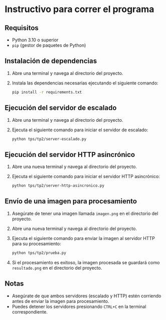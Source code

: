 # Instructivo para correr el programa

## Requisitos

- Python 3.10 o superior
- `pip` (gestor de paquetes de Python)

## Instalación de dependencias

1. Abre una terminal y navega al directorio del proyecto.
2. Instala las dependencias necesarias ejecutando el siguiente comando:

    ```sh
    pip install -r requirements.txt
    ```

## Ejecución del servidor de escalado

1. Abre una terminal y navega al directorio del proyecto.
2. Ejecuta el siguiente comando para iniciar el servidor de escalado:

    ```sh
    python tps/tp2/server-escalado.py
    ```

## Ejecución del servidor HTTP asincrónico

1. Abre una nueva terminal y navega al directorio del proyecto.
2. Ejecuta el siguiente comando para iniciar el servidor HTTP asincrónico:

    ```sh
    python tps/tp2/server-http-asincronico.py
    ```

## Envío de una imagen para procesamiento

1. Asegúrate de tener una imagen llamada `imagen.png` en el directorio del proyecto.
2. Abre una nueva terminal y navega al directorio del proyecto.
3. Ejecuta el siguiente comando para enviar la imagen al servidor HTTP para su procesamiento:

    ```sh
    python tps/tp2/prueba.py
    ```

4. Si el procesamiento es exitoso, la imagen procesada se guardará como `resultado.png` en el directorio del proyecto.

## Notas

- Asegúrate de que ambos servidores (escalado y HTTP) estén corriendo antes de enviar la imagen para procesamiento.
- Puedes detener los servidores presionando `CTRL+C` en la terminal correspondiente.